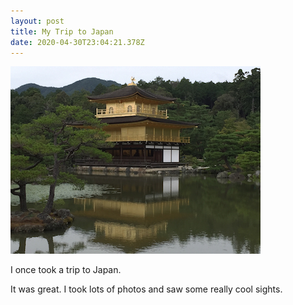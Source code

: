 ```yaml
---
layout: post
title: My Trip to Japan
date: 2020-04-30T23:04:21.378Z
---
```

![Golden Temple](/assets/uploads/img_0963.jpg)

I once took a trip to Japan.

It was great. I took lots of photos and saw some really cool sights.
